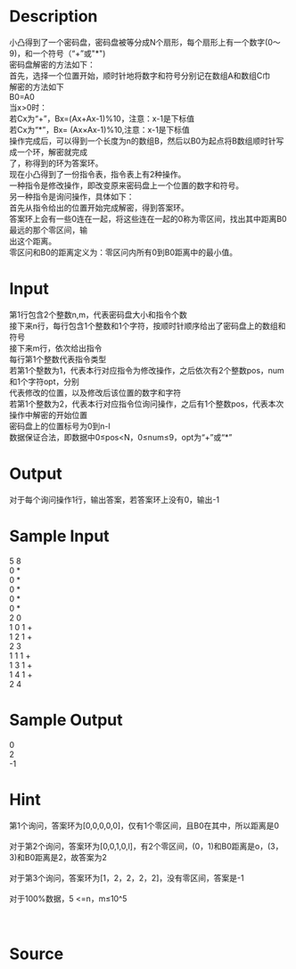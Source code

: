
# Description

<div class="content"><div>小凸得到了一个密码盘，密码盘被等分成N个扇形，每个扇形上有一个数字(0～9)，和一个符号（“+”或&#34;*&#34;)</div>
<div>密码盘解密的方法如下：</div>
<div>首先，选择一个位置开始，顺时针地将数字和符号分别记在数组A和数组C巾</div>
<div>解密的方法如下</div>
<div>B0=A0</div>
<div>当x&gt;0时：</div>
<div>若Cx为“+”，Bx=(Ax+Ax-1)%10，注意：x-1是下标值</div>
<div>若Cx为“*”，Bx= (Ax×Ax-1)%10,注意：x-1是下标值</div>
<div>操作完成后，可以得到一个长度为n的数组B，然后以B0为起点将B数组顺时针写成一个环，解密就完成</div>
<div>了，称得到的环为答案环。</div>
<div>现在小凸得到了一份指令表，指令表上有2种操作。</div>
<div>一种指令是修改操作，即改变原来密码盘上一个位置的数字和符号。</div>
<div>另一种指令是询问操作，具体如下：</div>
<div>首先从指令给出的位置开始完成解密，得到答案环。</div>
<div>答案环上会有一些0连在一起，将这些连在一起的0称为零区间，找出其中距离B0最远的那个零区间，输</div>
<div>出这个距离。</div>
<div>零区问和B0的距离定义为：零区问内所有0到B0距离中的最小值。</div>
<p></p></div>

# Input

<div class="content"><div>第1行包含2个整数n,m，代表密码盘大小和指令个数</div>
<div>接下来n行，每行包含1个整数和1个字符，按顺时针顺序给出了密码盘上的数组和符号</div>
<div>接下来m行，依次给出指令</div>
<div>每行第1个整数代表指令类型</div>
<div>若第1个墼数为1，代表本行对应指令为修改操作，之后依次有2个整数pos，num和1个字符opt，分别</div>
<div>代表修改的位置，以及修改后该位置的数字和字符</div>
<div>若第1个整数为2，代表本行对应指令位询问操作，之后有1个整数pos，代表本次操作中解密的开始位置</div>
<div>密码盘上的位置标号为0到n-l</div>
<div>数据保证合法，即数据中0≤pos&lt;N，0≤num≤9，opt为“+”或“*”</div>
<p></p></div>

# Output

<div class="content"><div>对于每个询问操作1行，输出答案，若答案环上没有0，输出-1</div>
<p></p></div>

# Sample Input

<div class="content"><span class="sampledata">5 8<br/>
0 *<br/>
0 *<br/>
0 *<br/>
0 *<br/>
0 *<br/>
2 0<br/>
1 0 1 +<br/>
1 2 1 +<br/>
2 3<br/>
1 1 1 +<br/>
1 3 1 +<br/>
1 4 1 +<br/>
2 4</span></div>

# Sample Output

<div class="content"><span class="sampledata">0<br/>
2<br/>
-1<br/>
</span></div>

# Hint

<div class="content"><p></p><div>第1个询问，答案环为[0,0,0,0,0]，仅有1个零区间，且B0在其中，所以距离是0</div><br/>
<div>对于第2个询问，答案环为[0,0,1,0,l]，有2个零区间，(0，1)和B0距离是o，(3，3)和B0距离是2，故答案为2</div><br/>
<div>对于第3个询问，答案环为[1，2，2，2，2]，没有零区间，答案是-1</div><br/>
<div>对于100%数据，5 &lt;=n，m≤10^5</div><br/>
<div></div><br/>
<p></p><p></p></div>

# Source

<div class="content"><p><a href="problemset.php?search="></a></p></div>

